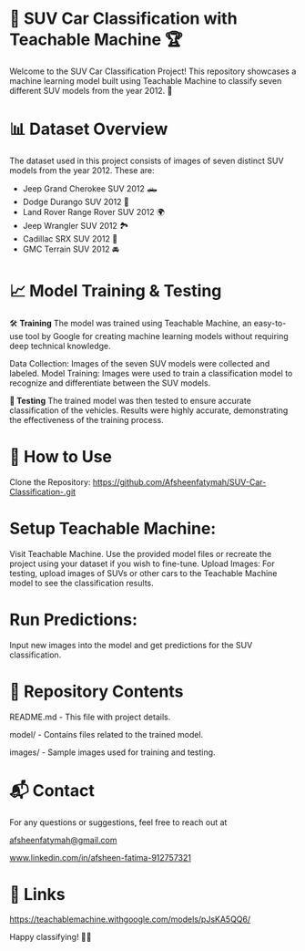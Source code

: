 # 🚗 SUV Car Classification with Teachable Machine 🏆
Welcome to the SUV Car Classification Project! This repository showcases a machine learning model built using Teachable Machine to classify seven different SUV models from the year 2012. 🎯

# 📊 Dataset Overview
The dataset used in this project consists of images of seven distinct SUV models from the year 2012. These are:

* Jeep Grand Cherokee SUV 2012 🛻
* Dodge Durango SUV 2012 🚙
* Land Rover Range Rover SUV 2012 🌍
* Jeep Wrangler SUV 2012 🏞️
* Cadillac SRX SUV 2012 🚗 
* GMC Terrain SUV 2012 🚘 

# 📈 Model Training & Testing
🛠️ __Training__
The model was trained using Teachable Machine, an easy-to-use tool by Google for creating machine learning models without requiring deep technical knowledge.

Data Collection: Images of the seven SUV models were collected and labeled.
Model Training: Images were used to train a classification model to recognize and differentiate between the SUV models.

__🧪 Testing__
The trained model was then tested to ensure accurate classification of the vehicles. Results were highly accurate, demonstrating the effectiveness of the training process.

# 🚀 How to Use
Clone the Repository:
https://github.com/Afsheenfatymah/SUV-Car-Classification-.git

# Setup Teachable Machine:
Visit Teachable Machine.
Use the provided model files or recreate the project using your dataset if you wish to fine-tune.
Upload Images:
For testing, upload images of SUVs or other cars to the Teachable Machine model to see the classification results.

# Run Predictions:
Input new images into the model and get predictions for the SUV classification.

# 📁 Repository Contents
README.md - This file with project details.

model/ - Contains files related to the trained model.

images/ - Sample images used for training and testing.



# 📬 Contact

For any questions or suggestions, feel free to reach out at 

afsheenfatymah@gmail.com

www.linkedin.com/in/afsheen-fatima-912757321

# 🔗 Links

https://teachablemachine.withgoogle.com/models/pJsKA5QQ6/

Happy classifying! 🚗💨


